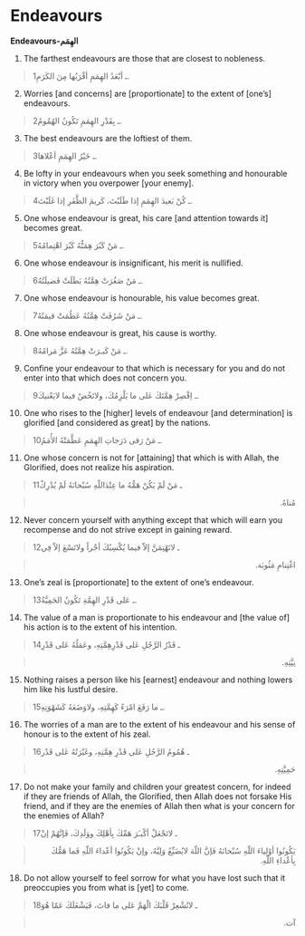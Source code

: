 Endeavours
==========

**Endeavours-الهِمَم**

1. The farthest endeavours are those that are closest to nobleness.

> 1ـ أبْعَدُ الهِمَمِ أقْرَبُها مِنَ الكَرَمِ.

2. Worries [and concerns] are [proportionate] to the extent of [one’s]
endeavours.

> 2ـ بِقَدْرِ الهِمَمِ تَكُونُ الهُمُومُ.

3. The best endeavours are the loftiest of them.

> 3ـ خَيْرُ الهِمَمِ أعْلاها.

4. Be lofty in your endeavours when you seek something and honourable in
victory when you overpower [your enemy].

> 4ـ كُنْ بَعيدَ الهِمَمِ إذا طَلَبْتَ، كَريمَ الظَّفَرِ إذا غَلَبْتَ.

5. One whose endeavour is great, his care [and attention towards it]
becomes great.

> 5ـ مَنْ كَبُرَ هِمَتُّهُ كَبُرَ اهْتِمامُهُ.

6. One whose endeavour is insignificant, his merit is nullified.

> 6ـ مَنْ صَغُرَتْ هِمَّتُهُ بَطَلَتْ فَضيلَتُهُ.

7. One whose endeavour is honourable, his value becomes great.

> 7ـ مَنْ شَرُفَتْ هِمَّتُهُ عَظُمَتْ قيمَتُهُ.

8. One whose endeavour is great, his cause is worthy.

> 8ـ مَنْ كَبـرَتْ هِمَّتُهُ عَزَّ مَرامُهُ.

9. Confine your endeavour to that which is necessary for you and do not
enter into that which does not concern you.

> 9ـ اِقْصِرْ هِمَّتَكَ عَلى ما يَلْزِمُكَ، ولاتَخُضْ فيما لايَعْنيكَ.

10. One who rises to the [higher] levels of endeavour [and
determination] is glorified [and considered as great] by the nations.

> 10ـ مَنْ رَقى دَرَجاتِ الهِمَمِ عَظَّمَتْهُ الأُمَمُ.

11. One whose concern is not for [attaining] that which is with Allah,
the Glorified, does not realize his aspiration.

> 11ـ مَنْ لَمْ يَكُنْ هَمُّهُ ما عِنْدَاللّهِ سُبْحانَهُ لَمْ يُدْرِكْ
<blockquote dir="rtl">
  <p>
مُناهُ.
  </p>
</blockquote>

12. Never concern yourself with anything except that which will earn you
recompense and do not strive except in gaining reward.

> 12ـ لاتَهْتِمَنَّ إلاّ فيما يُكْسِبُكَ أجْراً ولاتَسْعَ إلاّ فِي
<blockquote dir="rtl">
  <p>
اغْتِنامِ مَثُوبَة.
  </p>
</blockquote>

13. One’s zeal is [proportionate] to the extent of one’s endeavour.

> 13ـ عَلى قَدْرِ الهِمَّةِ تَكُونُ الحَمِيَّةُ.

14. The value of a man is proportionate to his endeavour and [the value
of] his action is to the extent of his intention.

> 14ـ قَدْرُ الرَّجُلِ عَلى قَدْرِهِمَّتِهِ، وعَمَلُهُ عَلى قَدْرِ
<blockquote dir="rtl">
  <p>
نِيَّتِهِ.
  </p>
</blockquote>

15. Nothing raises a person like his [earnest] endeavour and nothing
lowers him like his lustful desire.

> 15ـ ما رَفَعَ امْرَءً كَهِمَّتِهِ، ولاوَضَعَهُ كَشَهْوَتِهِ.

16. The worries of a man are to the extent of his endeavour and his
sense of honour is to the extent of his zeal.

> 16ـ هُمُومُ الرَّجُلِ عَلى قَدْرِ هِمَّتِهِ، وغَيْرَتُهُ عَلى قَدْر
<blockquote dir="rtl">
  <p>
حَمِيَّتِهِ.
  </p>
</blockquote>

17. Do not make your family and children your greatest concern, for
indeed if they are friends of Allah, the Glorified, then Allah does not
forsake His friend, and if they are the enemies of Allah then what is
your concern for the enemies of Allah?

> 17ـ لاتَجْعَلْ أكْبـَرَ هَمِّكَ بِأهْلِكَ ووَلَدِكَ، فَإنَّهُمْ إنْ
<blockquote dir="rtl">
  <p>
يَكُونُوا أوْلِياءَ اللّهِ سُبْحانَهُ فَإنَّ اللّهَ لايُضَيِّعُ
وَلِيَّهُ، وإنْ يَكُونُوا أعْداءَ اللّهِ فَما هَمُّكَ بِأعْداءِ
اللّهِ.
  </p>
</blockquote>

18. Do not allow yourself to feel sorrow for what you have lost such
that it preoccupies you from what is [yet] to come.

> 18ـ لاتُشْعِرْ قَلْبَكَ الْهَمَّ عَلى ما فاتَ، فَيَشْغَلَكَ عَمّا هُوَ
<blockquote dir="rtl">
  <p>
آت.
  </p>
</blockquote>


